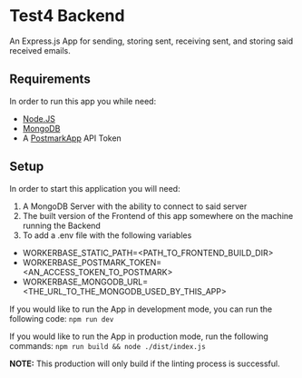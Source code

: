 # Test4 Backend

An Express.js App for sending, storing sent, receiving sent, and storing
said received emails.

## Requirements
In order to run this app you while need:
- [Node.JS](https://nodejs.org/en/)
- [MongoDB](https://www.mongodb.com/)
- A [PostmarkApp](https://postmarkapp.com/) API Token

## Setup
In order to start this application you will need:

1. A MongoDB Server with the ability to connect to said server
2. The built version of the Frontend of this app somewhere on the machine running the Backend
3. To add a .env file with the following variables
  - WORKERBASE_STATIC_PATH=<PATH_TO_FRONTEND_BUILD_DIR>
  - WORKERBASE_POSTMARK_TOKEN=<AN_ACCESS_TOKEN_TO_POSTMARK>
  - WORKERBASE_MONGODB_URL=<THE_URL_TO_THE_MONGODB_USED_BY_THIS_APP>

If you would like to run the App in development mode, you can run the following code:
`npm run dev`

If you would like to run the App in production mode, run the following commands:
`npm run build && node ./dist/index.js`

**NOTE:** This production will only build if the linting process is successful.

